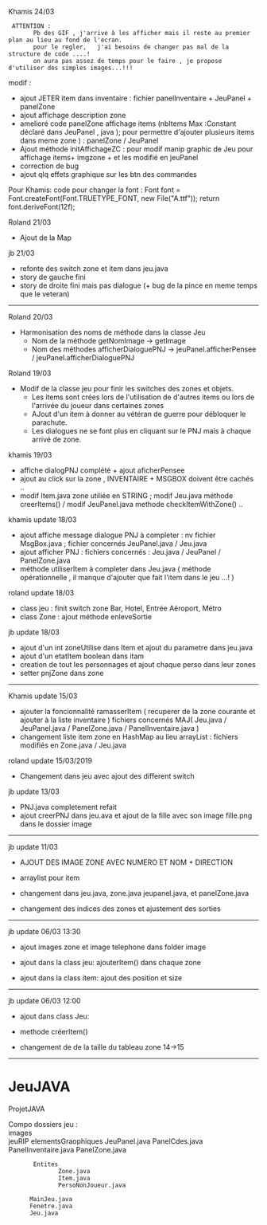 
Khamis 24/03

     ATTENTION : 
           Pb des GIF , j'arrive à les afficher mais il reste au premier plan au lieu au fond de l'ecran.
           pour le regler,   j'ai besoins de changer pas mal de la structure de code ....!
           on aura pas assez de temps pour le faire , je propose d'utiliser des simples images...!!!
 modif :      
+ ajout JETER item dans inventaire  : fichier panelInventaire + JeuPanel + panelZone
+ ajout affichage description zone
+ amelioré code panelZone affichage items (nbItems Max  :Constant déclaré dans JeuPanel , java ); pour permettre d'ajouter plusieurs items dans meme zone ) : panelZone / JeuPanel
+ Ajout méthode initAffichageZC  : pour modif  manip graphic de Jeu pour affichage items+ imgzone + et les modifié en jeuPanel 
+ correction de bug 
+ ajout qlq effets graphique sur les btn des commandes 


Pour Khamis:
code pour changer la font :  Font font = Font.createFont(Font.TRUETYPE_FONT, new File("A.ttf"));
 return font.deriveFont(12f);

Roland 21/03
+ Ajout de la Map

jb 21/03
+ refonte des switch zone et item dans jeu.java
+ story de gauche fini
+ story de droite fini mais pas dialogue (+ bug de la pince en meme temps que le veteran)
---------------------------------------------------------------------------
Roland 20/03 
+ Harmonisation des noms de méthode dans la classe Jeu
   - Nom de la méthode getNomImage -> getImage
   - Nom des méthodes afficherDialoguePNJ -> jeuPanel.afficherPensee / jeuPanel.afficherDialoguePNJ

Roland 19/03
+ Modif de la classe jeu pour finir les switches des zones et objets.
   - Les items sont crées lors de l'utilisation de d'autres items ou lors de l'arrivée du joueur dans certaines zones
   - AJout d'un item à donner au vétéran de guerre pour débloquer le parachute.
   - Les dialogues ne se font plus en cliquant sur le PNJ mais à chaque arrivé de zone.


khamis 19/03
+ affiche dialogPNJ complété + ajout aficherPensee 
+ ajout au click sur la zone , INVENTAIRE + MSGBOX doivent  être cachés .. 
+ modif Item.java zone utiliée en STRING ; modif Jeu.java méthode creerItems() / modif JeuPanel.java methode checkItemWithZone() ..


khamis update 18/03
+ ajout affiche message dialogue PNJ à completer  : nv fichier MsgBox.java ; fichier concernés JeuPanel.java / Jeu.java
+ ajout afficher PNJ  : fichiers concernés  : Jeu.java / JeuPanel / PanelZone.java
+ méthode utiliserItem à completer dans Jeu.java ( méthode opérationnelle , il manque d'ajouter que fait l'item dans le jeu ...! ) 

roland update 18/03
+ class jeu :
   finit switch zone Bar, Hotel, Entrée Aéroport, Métro
+ class Zone :
   ajout méthode enleveSortie


jb update 18/03
+ ajout d'un int zoneUtilise dans Item et ajout du parametre dans jeu.java
+ ajout d'un etatItem boolean dans itam
+ creation de tout les personnages et ajout chaque perso dans leur zones
+ setter pnjZone dans zone

------------------------------------------------------------------------------

Khamis update 15/03
+ ajouter la foncionnalité ramasserItem ( recuperer de la zone courante et ajouter à la liste inventaire ) 
   fichiers concernés MAJ( Jeu.java / JeuPanel.java / PanelZone.java / PanelInventaire.java )
+ changement liste item zone en HashMap au lieu arrayList : fichiers modifiés en Zone.java / Jeu.java 


roland update 15/03/2019
+ Changement dans jeu avec ajout des different switch


jb update 13/03
+ PNJ.java completement refait
+ ajout creerPNJ dans jeu.ava
et ajout de la fille avec son image fille.png dans le dossier image

----------------------------------------------------------
jb update 11/03

+ AJOUT DES IMAGE ZONE AVEC NUMERO ET NOM + DIRECTION

+ arraylist pour item
+ changement dans jeu.java, zone.java jeupanel.java, et panelZone.java

+ changement des indices des zones et ajustement des sorties

---------------------------------------------------
jb update 06/03 13:30
+ ajout images zone et image telephone dans folder image

+ ajout dans la class jeu: ajouterItem() dans chaque zone
+ ajout dans la class item: ajout des position et size



-----------------------
jb update 06/03 12:00

+ ajout dans class Jeu:
+ methode créerItem()

+ changement de de la taille du tableau zone 14->15

-------------------------------------------
# JeuJAVA
ProjetJAVA
   
   
   
Compo dossiers jeu :   
    images      
    jeuRIP
           elementsGraophiques
                  JeuPanel.java
                  PanelCdes.java
                  PanelInventaire.java
                  PanelZone.java

           Entites
                  Zone.java
                  Item.java
                  PersoNonJoueur.java

          MainJeu.java 
          Fenetre.java
          Jeu.java
